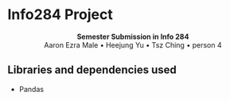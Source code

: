 # Info284 Project

<div align="center"><strong>Semester Submission in Info 284</strong></div>
<div align="center">Aaron Ezra Male • Heejung Yu • Tsz Ching • person 4</div>

## Libraries and dependencies used

<ul>
    <li>Pandas</li>
</ul>
